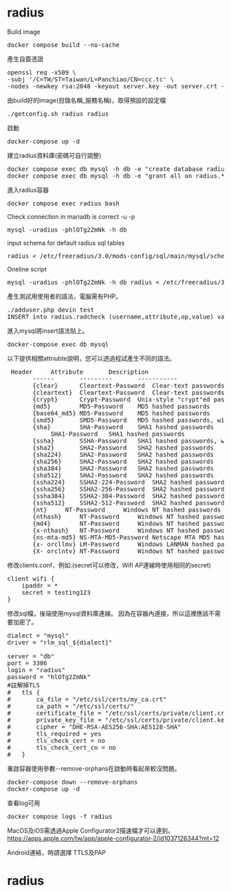 # radius
Build image
<pre>
docker compose build --no-cache
</pre>

產生自簽憑證
<pre>
openssl req -x509 \
-subj '/C=TW/ST=Taiwan/L=Panchiao/CN=ccc.tc' \
-nodes -newkey rsa:2048 -keyout server.key -out server.crt -days 3650
</pre>

由build好的image(目錄名稱_服務名稱)，取得預設的設定檔
<pre>
./getconfig.sh radius_radius
</pre>

啟動
<pre>
docker-compose up -d
</pre>

建立radius資料庫(密碼可自行調整)
<pre>
docker compose exec db mysql -h db -e "create database radius"
docker compose exec db mysql -h db -e "grant all on radius.* to 'radius'@'%' identified by 'hlOTg2ZmNk'"
</pre>

進入radius容器
<pre>
docker compose exec radius bash
</pre>


Check connection in mariadb is correct
-u<username> -p<password>

<pre>
mysql -uradius -phlOTg2ZmNk -h db
</pre>

input schema for default radius sql tables
<pre>
radius < /etc/freeradius/3.0/mods-config/sql/main/mysql/schema.sql
</pre>

Oneline script
<pre>
mysql -uradius -phlOTg2ZmNk -h db radius < /etc/freeradius/3.0/mods-config/sql/main/mysql/schema.sql
</pre>

產生測試用使用者的語法，電腦需有PHP。
<pre>
./adduser.php devin test
INSERT into radius.radcheck (username,attribute,op,value) values("devin", "Crypt-Password", ":=", "$2y$10$TYKwxeU/RQ3B0l0oL4M1Eu7h8siL9b0qYltiGmmte3LjWnOrmDE/W");
</pre>

進入mysql將insert語法貼上。
<pre>
docker-compose exec db mysql
</pre>

以下提供相關attriubte說明，您可以透過程試產生不同的語法。

<pre>
 Header	    Attribute		Description
       ------	    ---------		-----------
       {clear}	    Cleartext-Password	Clear-text passwords
       {cleartext}  Cleartext-Password	Clear-text passwords
       {crypt}	    Crypt-Password	Unix-style "crypt"ed passwords
       {md5}	    MD5-Password	MD5 hashed passwords
       {base64_md5} MD5-Password	MD5 hashed passwords
       {smd5}	    SMD5-Password	MD5 hashed passwords, with a salt
       {sha}	    SHA-Password	SHA1 hashed passwords
		    SHA1-Password	SHA1 hashed passwords
       {ssha}	    SSHA-Password	SHA1 hashed passwords, with a salt
       {sha2}	    SHA2-Password	SHA2 hashed passwords
       {sha224}     SHA2-Password	SHA2 hashed passwords
       {sha256}     SHA2-Password	SHA2 hashed passwords
       {sha384}     SHA2-Password	SHA2 hashed passwords
       {sha512}     SHA2-Password	SHA2 hashed passwords
       {ssha224}    SSHA2-224-Password	SHA2 hashed passwords, with a salt
       {ssha256}    SSHA2-256-Password	SHA2 hashed passwords, with a salt
       {ssha384}    SSHA2-384-Password	SHA2 hashed passwords, with a salt
       {ssha512}    SSHA2-512-Password	SHA2 hashed passwords, with a salt
       {nt}	    NT-Password 	Windows NT hashed passwords
       {nthash}     NT-Password 	Windows NT hashed passwords
       {md4}	    NT-Password 	Windows NT hashed passwords
       {x-nthash}   NT-Password 	Windows NT hashed passwords
       {ns-mta-md5} NS-MTA-MD5-Password Netscape MTA MD5 hashed passwords
       {x- orcllmv} LM-Password 	Windows LANMAN hashed passwords
       {X- orclntv} NT-Password 	Windows NT hashed passwords
</pre>

修改clients.conf，例如:(secret可以修改，Wifi AP連線時使用相同的secret)
<pre>
client wifi {
	ipaddr = *
	secret = testing123
}
</pre>

修改sql檔，後端使用mysql資料庫連線。
因為在容器內連接，所以這裡應該不需要加密了。
<pre>
dialect = "mysql"
driver = "rlm_sql_${dialect}"

server = "db"
port = 3306
login = "radius"
password = "hlOTg2ZmNk"
#註解掉TLS
#	tls {
#		ca_file = "/etc/ssl/certs/my_ca.crt"
#		ca_path = "/etc/ssl/certs/"
#		certificate_file = "/etc/ssl/certs/private/client.crt"
#		private_key_file = "/etc/ssl/certs/private/client.key"
#		cipher = "DHE-RSA-AES256-SHA:AES128-SHA"
#		tls_required = yes
#		tls_check_cert = no
#		tls_check_cert_cn = no
#	}
</pre>


重啟容器使用參數--remove-orphans在啟動時看起來較沒問題。
<pre>
docker-compose down --remove-orphans
docker-compose up -d
</pre>

查看log可用
<pre>
docker compose logs -f radius
</pre>

MacOS及iOS需透過Apple Configurator2描速檔才可以連到。
https://apps.apple.com/tw/app/apple-configurator-2/id1037126344?mt=12

Android連結，時請選擇
TTLS及PAP

# radius
